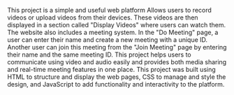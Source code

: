 This project is a simple and useful web platform 
Allows users to record videos or upload videos from their devices. 
These videos are then displayed in a section called "Display Videos" where users can watch them. 
The website also includes a meeting system. In the "Do Meeting" page, a user can enter their name and create a new meeting with a unique ID.
Another user can join this meeting from the "Join Meeting" page by entering their name and the same meeting ID. 
This project helps users to communicate using video and audio easily and provides both media sharing and real-time meeting features in one place. 
This project was built using HTML to structure and display the web pages, CSS to manage and style the design, and JavaScript to add functionality and interactivity to the platform.
